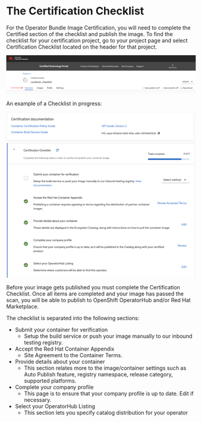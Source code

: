 # The Certification Checklist

For the Operator Bundle Image Certification, you will need to complete the Certified section of the checklist and publish the image. To find the checklist for your certification project, go to your project page and select Certification Checklist located on the header for that project.

![](../../.gitbook/assets/screen-shot-2021-05-25-at-10.23.56-am.png)

An example of a Checklist in progress:

![](../../.gitbook/assets/screen-shot-2021-05-25-at-10.50.58-am.png)

Before your image gets published you must complete the Certification Checklist. Once all items are completed and your image has passed the scan, you will be able to publish to OpenShift OperatorHub and/or Red Hat Marketplace.

The checklist is separated into the following sections:

* Submit your container for verification
  * Setup the build service or push your image manually to our inbound testing registry.
* Accept the Red Hat Container Appendix
  * Site Agreement to the Container Terms.
* Provide details about your container
  * This section relates more to the image/container settings such as Auto Publish feature, registry namespace, release category, supported platforms.
* Complete your company profile
  * This page is to ensure that your company profile is up to date. Edit if necessary.
* Select your OperatorHub Listing
  * This section lets you specify catalog distribution for your operator

